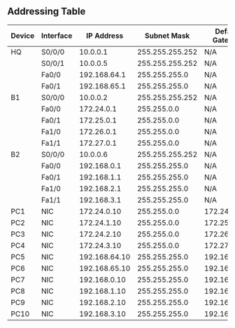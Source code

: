 ## Addressing Table

| Device | Interface | IP Address     | Subnet Mask     | Default Gateway |
|--------|-----------|----------------|-----------------|-----------------|
| HQ     | S0/0/0    | 10.0.0.1       | 255.255.255.252 | N/A             |
|        | S0/0/1    | 10.0.0.5       | 255.255.255.252 | N/A             |
|        | Fa0/0     | 192.168.64.1   | 255.255.255.0   | N/A             |
|        | Fa0/1     | 192.168.65.1   | 255.255.255.0   | N/A             |
| B1     | S0/0/0    | 10.0.0.2       | 255.255.255.252 | N/A             |
|        | Fa0/0     | 172.24.0.1     | 255.255.0.0     | N/A             |
|        | Fa0/1     | 172.25.0.1     | 255.255.0.0     | N/A             |
|        | Fa1/0     | 172.26.0.1     | 255.255.0.0     | N/A             |
|        | Fa1/1     | 172.27.0.1     | 255.255.0.0     | N/A             |
| B2     | S0/0/0    | 10.0.0.6       | 255.255.255.252 | N/A             |
|        | Fa0/0     | 192.168.0.1    | 255.255.255.0   | N/A             |
|        | Fa0/1     | 192.168.1.1    | 255.255.255.0   | N/A             |
|        | Fa1/0     | 192.168.2.1    | 255.255.255.0   | N/A             |
|        | Fa1/1     | 192.168.3.1    | 255.255.255.0   | N/A             |
| PC1    | NIC       | 172.24.0.10    | 255.255.0.0     | 172.24.0.1      |
| PC2    | NIC       | 172.24.1.10    | 255.255.0.0     | 172.25.0.1      |
| PC3    | NIC       | 172.24.2.10    | 255.255.0.0     | 172.26.0.1      |
| PC4    | NIC       | 172.24.3.10    | 255.255.0.0     | 172.27.0.1      |
| PC5    | NIC       | 192.168.64.10  | 255.255.255.0   | 192.168.64.1    |
| PC6    | NIC       | 192.168.65.10  | 255.255.255.0   | 192.168.65.1    |
| PC7    | NIC       | 192.168.0.10   | 255.255.255.0   | 192.168.0.1     |
| PC8    | NIC       | 192.168.1.10   | 255.255.255.0   | 192.168.1.1     |
| PC9    | NIC       | 192.168.2.10   | 255.255.255.0   | 192.168.2.1     |
| PC10   | NIC       | 192.168.3.10   | 255.255.255.0   | 192.168.3.1     |
